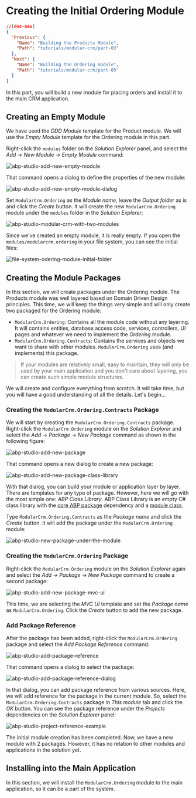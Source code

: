 # Creating the Initial Ordering Module

````json
//[doc-nav]
{
  "Previous": {
    "Name": "Building the Products Module",
    "Path": "tutorials/modular-crm/part-03"
  },
  "Next": {
    "Name": "Building the Ordering module",
    "Path": "tutorials/modular-crm/part-05"
  }
}
````

In this part, you will build a new module for placing orders and install it to the main CRM application.

## Creating an Empty Module

We have used the *DDD Module* template for the Product module. We will use the *Empty Module* template for the Ordering module in this part.

Right-click the `modules` folder on the *Solution Explorer* panel, and select the *Add* -> *New Module* -> *Empty Module* command:

![abp-studio-add-new-empty-module](images/abp-studio-add-new-empty-module.png)

That command opens a dialog to define the properties of the new module:

![abp-studio-add-new-empty-module-dialog](images/abp-studio-add-new-empty-module-dialog.png)

Set `ModularCrm.Ordering` as the *Module name*, leave the *Output folder* as is and click the *Create* button. It will create the new `ModularCrm.Ordering` module under the `modules` folder in the *Solution Explorer*:

![abp-studio-modular-crm-with-two-modules](images/abp-studio-modular-crm-with-two-modules.png)

Since we've created an empty module, it is really empty. If you open the `modules/modularcrm.ordering` in your file system, you can see the initial files:

![file-system-odering-module-initial-folder](images/file-system-odering-module-initial-folder.png)

## Creating the Module Packages

In this section, we will create packages under the Ordering module. The Products module was well layered based on Domain Driven Design principles. This time, we will keep the things very simple and will only create two packaged for the Ordering module:

* `ModularCrm.Ordering`: Contains all the module code without any layering. It will contains entities, database access code, services, controllers, UI pages and whatever we need to implement the *Ordering* module.
* `ModularCrm.Ordering.Contracts`: Contains the services and objects we want to share with other modules. `ModularCrm.Ordering` uses (and implements) this package.

> If your modules are relatively small, easy to maintain, they will only be used by your main application and you don't care about layering, you can create such simple module structures.

We will create and configure everything from scratch. It will take time, but you will have a good understanding of all the details. Let's begin...

### Creating the `ModularCrm.Ordering.Contracts` Package

We will start by creating the `ModularCrm.Ordering.Contracts` package. Right-click the `ModularCrm.Ordering` module on the *Solution Explorer* and select the *Add* -> *Package* -> *New Package* command as shown in the following figure:

![abp-studio-add-new-package](images/abp-studio-add-new-package.png)

That command opens a new dialog to create a new package:

![abp-studio-add-new-package-class-library](images/abp-studio-add-new-package-class-library.png)

With that dialog, you can build your module or application layer by layer. There are templates for any type of package. However, here we will go with the most simple one: *ABP Class Library*. ABP Class Library is an empty C# class library with the [core ABP package](https://www.nuget.org/packages/Volo.Abp.Core) dependency and a [module class](../../framework/architecture/modularity/basics.md).

Type `ModularCrm.Ordering.Contracts` as the *Package name* and click the *Create* button. It will add the package under the `ModularCrm.Ordering` module:

![abp-studio-new-package-under-the-module](images/abp-studio-new-package-under-the-module.png)

### Creating the `ModularCrm.Ordering` Package

Right-click the `ModularCrm.Ordering` module on the *Solution Explorer* again and select the *Add* -> *Package* -> *New Package* command to create a second package:

![abp-studio-add-new-package-mvc-ui](images/abp-studio-add-new-package-mvc-ui.png)

This time, we are selecting the *MVC UI* template and set the *Package name* as `ModularCrm.Ordering`. Click the *Create* button to add the new package.

### Add Package Reference

After the package has been added, right-click the `ModularCrm.Ordering` package and select the *Add Package Reference* command:

![abp-studio-add-package-reference](images/abp-studio-add-package-reference.png)

That command opens a dialog to select the package:

![abp-studio-add-package-reference-dialog](images/abp-studio-add-package-reference-dialog.png)

In that dialog, you can add package reference from various sources. Here, we will add reference for the package in the current module. So, select the `ModularCrm.Ordering.Contracts` package in *This module* tab and click the *OK* button. You can see the package reference under the *Projects* dependencies on the *Solution Explorer* panel:

![abp-studio-project-reference-example](images/abp-studio-project-reference-example.png)

The initial module creation has been completed. Now, we have a new module with 2 packages. However, it has no relation to other modules and applications in the solution yet.

## Installing into the Main Application

In this section, we will install the `ModularCrm.Ordering` module to the main application, so it can be a part of the system.

